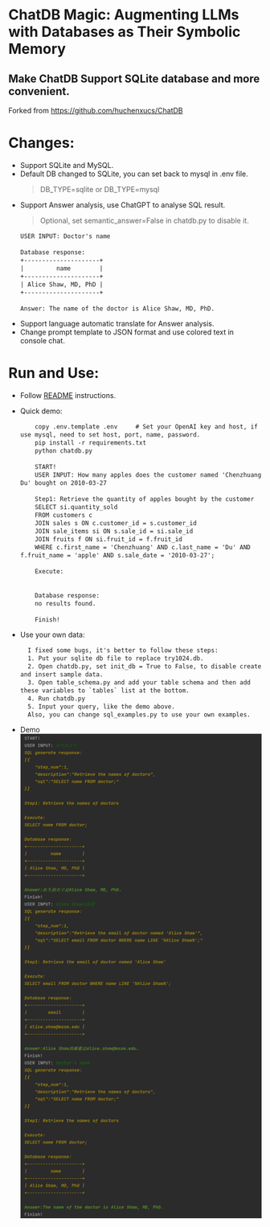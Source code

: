 # ChatDB Magic: Augmenting LLMs with Databases as Their Symbolic Memory 
## Make ChatDB Support SQLite database and more convenient.

Forked from https://github.com/huchenxucs/ChatDB

# Changes:
- Support SQLite and MySQL.
- Default DB changed to SQLite, you can set back to mysql in .env file.
    > DB_TYPE=sqlite or DB_TYPE=mysql
- Support Answer analysis, use ChatGPT to analyse SQL result.
    > Optional, set semantic_answer=False in chatdb.py to disable it.
    ```shell
    USER INPUT: Doctor's name
  
    Database response:
    +---------------------+
    |         name        |
    +---------------------+
    | Alice Shaw, MD, PhD |
    +---------------------+
    
    Answer: The name of the doctor is Alice Shaw, MD, PhD.
  ```
- Support language automatic translate for Answer analysis.
- Change prompt template to JSON format and use colored text in console chat.



# Run and Use:
- Follow [README](README_raw.md) instructions.
- Quick demo:
  ```shell
      copy .env.template .env     # Set your OpenAI key and host, if use mysql, need to set host, port, name, password.
      pip install -r requirements.txt
      python chatdb.py
  
      START!
      USER INPUT: How many apples does the customer named 'Chenzhuang Du' bought on 2010-03-27
      
      Step1: Retrieve the quantity of apples bought by the customer
      SELECT si.quantity_sold
      FROM customers c
      JOIN sales s ON c.customer_id = s.customer_id
      JOIN sale_items si ON s.sale_id = si.sale_id
      JOIN fruits f ON si.fruit_id = f.fruit_id
      WHERE c.first_name = 'Chenzhuang' AND c.last_name = 'Du' AND f.fruit_name = 'apple' AND s.sale_date = '2010-03-27';
      
      Execute: 
      
      
      Database response:
      no results found.
      
      Finish!
  ```
- Use your own data:
  ```angular2html
    I fixed some bugs, it's better to follow these steps:
    1. Put your sqlite db file to replace try1024.db. 
    2. Open chatdb.py, set init_db = True to False, to disable create and insert sample data.
    3. Open table_schema.py and add your table schema and then add these variables to `tables` list at the bottom.
    4. Run chatdb.py
    5. Input your query, like the demo above.
    Also, you can change sql_examples.py to use your own examples.
  ```

- Demo
![Answer demo](assets/demo.png)